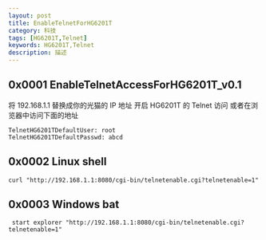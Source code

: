 ```yaml
---
layout: post
title: EnableTelnetForHG6201T
category: 科技
tags: [HG6201T,Telnet]
keywords: HG6201T,Telnet
description: 描述
---
```



## 0x0001 EnableTelnetAccessForHG6201T_v0.1
将 192.168.1.1 替换成你的光猫的 IP 地址
开启 HG6201T 的 Telnet 访问
或者在浏览器中访问下面的地址

```
TelnetHG6201TDefaultUser: root
TelnetHG6201TDefaultPasswd: abcd
```

## 0x0002 Linux shell

```
curl "http://192.168.1.1:8080/cgi-bin/telnetenable.cgi?telnetenable=1"
```

## 0x0003 Windows bat
```
 start explorer "http://192.168.1.1:8080/cgi-bin/telnetenable.cgi?telnetenable=1"
```
